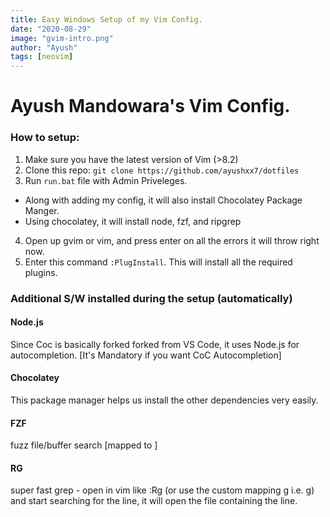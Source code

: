 ```yaml
---
title: Easy Windows Setup of my Vim Config.
date: "2020-08-29"
image: "gvim-intro.png"
author: "Ayush"
tags: [neovim]
---
```


# Ayush Mandowara's Vim Config.

### How to setup:
1. Make sure you have the latest version of Vim (>8.2) 
2. Clone this repo: `git clone https://github.com/ayushxx7/dotfiles`
3. Run `run.bat` file with Admin Priveleges.
- Along with adding my config, it will also install Chocolatey Package Manger.
- Using chocolatey, it will install node, fzf, and ripgrep
4. Open up gvim or vim, and press enter on all the errors it will throw right now. 
5. Enter this command `:PlugInstall`. This will install all the required plugins. 

### Additional S/W installed during the setup (automatically)
#### Node.js
Since Coc is basically forked forked from VS Code, it uses Node.js for autocompletion. [It's Mandatory if you want CoC Autocompletion]
#### Chocolatey
This package manager helps us install the other dependencies very easily.
#### FZF
fuzz file/buffer search [mapped to <Ctrl><F>]
#### RG
super fast grep - open in vim like :Rg (or use the custom mapping <leader>g i.e. <space>g) and start searching for the line, it will open the file containing the line. 
